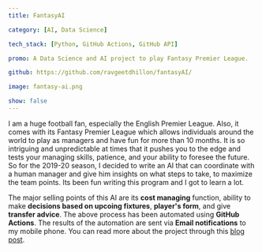 ```yaml
---
title: FantasyAI

category: [AI, Data Science]

tech_stack: [Python, GitHub Actions, GitHub API]

promo: A Data Science and AI project to play Fantasy Premier League.

github: https://github.com/ravgeetdhillon/fantasyAI/

image: fantasy-ai.png

show: false
---
```


I am a huge football fan, especially the English Premier League. Also, it comes with its Fantasy Premier League which allows individuals around the world to play as managers and have fun for more than 10 months. It is so intriguing and unpredictable at times that it pushes you to the edge and tests your managing skills, patience, and your ability to foresee the future. So for the 2019-20 season, I decided to write an AI that can coordinate with a human manager and give him insights on what steps to take, to maximize the team points. Its been fun writing this program and I got to learn a lot.

The major selling points of this AI are its **cost managing** function, ability to make **decisions based on upcoing fixtures**, **player's form**, and give **transfer advice**. The above process has been automated using **GitHub Actions**. The results of the automation are sent via **Email notifications** to my mobile phone. You can read more about the project through this [blog post](https://blog.ravgeet.in/fantasy-premier-league-with-ai-first-10-gameweeks-review).

